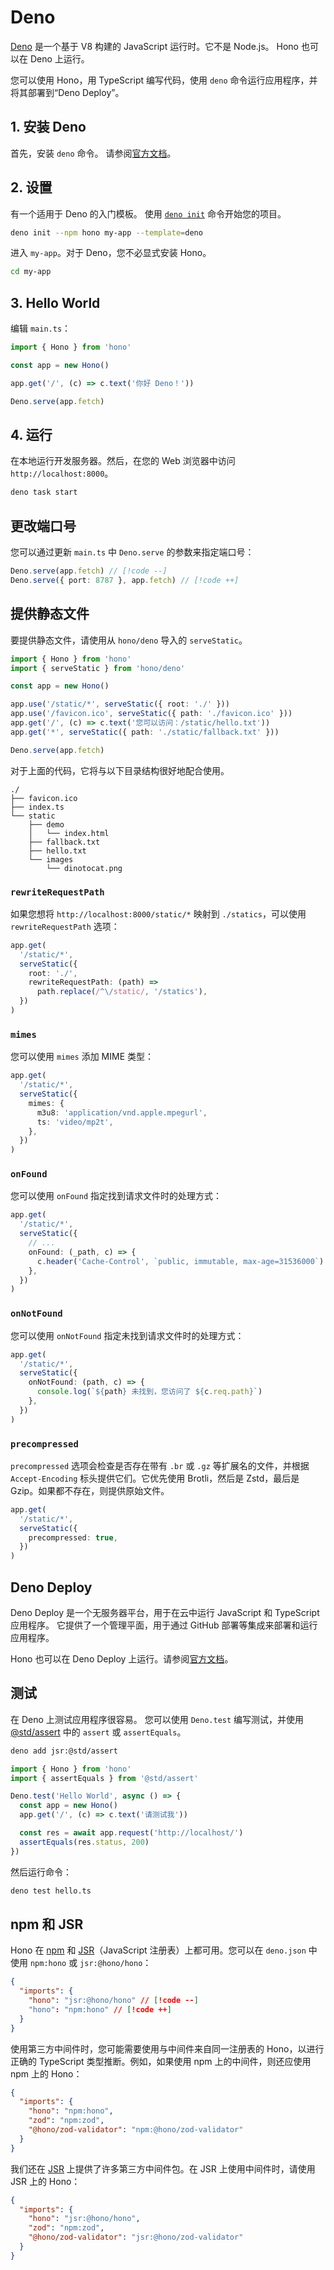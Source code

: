 # Deno

[Deno](https://deno.com/) 是一个基于 V8 构建的 JavaScript 运行时。它不是 Node.js。
Hono 也可以在 Deno 上运行。

您可以使用 Hono，用 TypeScript 编写代码，使用 `deno` 命令运行应用程序，并将其部署到“Deno Deploy”。

## 1. 安装 Deno

首先，安装 `deno` 命令。
请参阅[官方文档](https://docs.deno.com/runtime/getting_started/installation/)。

## 2. 设置

有一个适用于 Deno 的入门模板。
使用 [`deno init`](https://docs.deno.com/runtime/reference/cli/init/) 命令开始您的项目。

```sh
deno init --npm hono my-app --template=deno
```

进入 `my-app`。对于 Deno，您不必显式安装 Hono。

```sh
cd my-app
```

## 3. Hello World

编辑 `main.ts`：

```ts [main.ts]
import { Hono } from 'hono'

const app = new Hono()

app.get('/', (c) => c.text('你好 Deno！'))

Deno.serve(app.fetch)
```

## 4. 运行

在本地运行开发服务器。然后，在您的 Web 浏览器中访问 `http://localhost:8000`。

```sh
deno task start
```

## 更改端口号

您可以通过更新 `main.ts` 中 `Deno.serve` 的参数来指定端口号：

```ts
Deno.serve(app.fetch) // [!code --]
Deno.serve({ port: 8787 }, app.fetch) // [!code ++]
```

## 提供静态文件

要提供静态文件，请使用从 `hono/deno` 导入的 `serveStatic`。

```ts
import { Hono } from 'hono'
import { serveStatic } from 'hono/deno'

const app = new Hono()

app.use('/static/*', serveStatic({ root: './' }))
app.use('/favicon.ico', serveStatic({ path: './favicon.ico' }))
app.get('/', (c) => c.text('您可以访问：/static/hello.txt'))
app.get('*', serveStatic({ path: './static/fallback.txt' }))

Deno.serve(app.fetch)
```

对于上面的代码，它将与以下目录结构很好地配合使用。

```
./
├── favicon.ico
├── index.ts
└── static
    ├── demo
    │   └── index.html
    ├── fallback.txt
    ├── hello.txt
    └── images
        └── dinotocat.png
```

### `rewriteRequestPath`

如果您想将 `http://localhost:8000/static/*` 映射到 `./statics`，可以使用 `rewriteRequestPath` 选项：

```ts
app.get(
  '/static/*',
  serveStatic({
    root: './',
    rewriteRequestPath: (path) =>
      path.replace(/^\/static/, '/statics'),
  })
)
```

### `mimes`

您可以使用 `mimes` 添加 MIME 类型：

```ts
app.get(
  '/static/*',
  serveStatic({
    mimes: {
      m3u8: 'application/vnd.apple.mpegurl',
      ts: 'video/mp2t',
    },
  })
)
```

### `onFound`

您可以使用 `onFound` 指定找到请求文件时的处理方式：

```ts
app.get(
  '/static/*',
  serveStatic({
    // ...
    onFound: (_path, c) => {
      c.header('Cache-Control', `public, immutable, max-age=31536000`)
    },
  })
)
```

### `onNotFound`

您可以使用 `onNotFound` 指定未找到请求文件时的处理方式：

```ts
app.get(
  '/static/*',
  serveStatic({
    onNotFound: (path, c) => {
      console.log(`${path} 未找到，您访问了 ${c.req.path}`)
    },
  })
)
```

### `precompressed`

`precompressed` 选项会检查是否存在带有 `.br` 或 `.gz` 等扩展名的文件，并根据 `Accept-Encoding` 标头提供它们。它优先使用 Brotli，然后是 Zstd，最后是 Gzip。如果都不存在，则提供原始文件。

```ts
app.get(
  '/static/*',
  serveStatic({
    precompressed: true,
  })
)
```

## Deno Deploy

Deno Deploy 是一个无服务器平台，用于在云中运行 JavaScript 和 TypeScript 应用程序。
它提供了一个管理平面，用于通过 GitHub 部署等集成来部署和运行应用程序。

Hono 也可以在 Deno Deploy 上运行。请参阅[官方文档](https://docs.deno.com/deploy/manual/)。

## 测试

在 Deno 上测试应用程序很容易。
您可以使用 `Deno.test` 编写测试，并使用 [@std/assert](https://jsr.io/@std/assert) 中的 `assert` 或 `assertEquals`。

```sh
deno add jsr:@std/assert
```

```ts [hello.ts]
import { Hono } from 'hono'
import { assertEquals } from '@std/assert'

Deno.test('Hello World', async () => {
  const app = new Hono()
  app.get('/', (c) => c.text('请测试我'))

  const res = await app.request('http://localhost/')
  assertEquals(res.status, 200)
})
```

然后运行命令：

```sh
deno test hello.ts
```

## npm 和 JSR

Hono 在 [npm](https://www.npmjs.com/package/hono) 和 [JSR](https://jsr.io/@hono/hono)（JavaScript 注册表）上都可用。您可以在 `deno.json` 中使用 `npm:hono` 或 `jsr:@hono/hono`：

```json
{
  "imports": {
    "hono": "jsr:@hono/hono" // [!code --]
    "hono": "npm:hono" // [!code ++]
  }
}
```

使用第三方中间件时，您可能需要使用与中间件来自同一注册表的 Hono，以进行正确的 TypeScript 类型推断。例如，如果使用 npm 上的中间件，则还应使用 npm 上的 Hono：

```json
{
  "imports": {
    "hono": "npm:hono",
    "zod": "npm:zod",
    "@hono/zod-validator": "npm:@hono/zod-validator"
  }
}
```

我们还在 [JSR](https://jsr.io/@hono) 上提供了许多第三方中间件包。在 JSR 上使用中间件时，请使用 JSR 上的 Hono：

```json
{
  "imports": {
    "hono": "jsr:@hono/hono",
    "zod": "npm:zod",
    "@hono/zod-validator": "jsr:@hono/zod-validator"
  }
}
```
